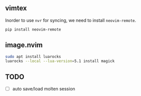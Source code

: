 ## vimtex
Inorder to use `nvr` for syncing, we need to install `neovim-remote`.
```bash
pip install neovim-remote
```
## image.nvim
```bash
sudo apt install luarocks
luarocks --local --lua-version=5.1 install magick
```

## TODO
- [ ] auto save/load molten session
